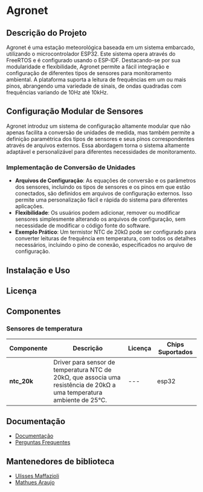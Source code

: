 # Agronet

## Descrição do Projeto
Agronet é uma estação meteorológica baseada em um sistema embarcado, utilizando o microcontrolador ESP32. Este sistema opera através do FreeRTOS e é configurado usando o ESP-IDF. Destacando-se por sua modularidade e flexibilidade, Agronet permite a fácil integração e configuração de diferentes tipos de sensores para monitoramento ambiental. A plataforma suporta a leitura de frequências em um ou mais pinos, abrangendo uma variedade de sinais, de ondas quadradas com frequências variando de 10Hz até 10kHz.

## Configuração Modular de Sensores
Agronet introduz um sistema de configuração altamente modular que não apenas facilita a conversão de unidades de medida, mas também permite a definição paramétrica dos tipos de sensores e seus pinos correspondentes através de arquivos externos. Essa abordagem torna o sistema altamente adaptável e personalizável para diferentes necessidades de monitoramento.

### Implementação de Conversão de Unidades
- **Arquivos de Configuração**: As equações de conversão e os parâmetros dos sensores, incluindo os tipos de sensores e os pinos em que estão conectados, são definidos em arquivos de configuração externos. Isso permite uma personalização fácil e rápida do sistema para diferentes aplicações.
- **Flexibilidade**: Os usuários podem adicionar, remover ou modificar sensores simplesmente alterando os arquivos de configuração, sem necessidade de modificar o código fonte do software.
- **Exemplo Prático**: Um termistor NTC de 20kΩ pode ser configurado para converter leituras de frequência em temperatura, com todos os detalhes necessários, incluindo o pino de conexão, especificados no arquivo de configuração.

## Instalação e Uso


## Licença


## Componentes

### Sensores de temperatura

| Componente | Descrição                                         | Licença      | Chips Suportados                    |
|------------|---------------------------------------------------|--------------|-------------------------------------|
| **ntc_20k**| Driver para sensor de temperatura NTC de 20kΩ, que associa uma resistência de 20kΩ a uma temperatura ambiente de 25°C. | --- | esp32 |

## Documentação

- [Documentação]()
- [Perguntas Frequentes](FAQ.md)

## Mantenedores de biblioteca

- [Ulisses Maffazioli](https://github.com/ulissesmaffa)
- [Mathues Araujo]()


